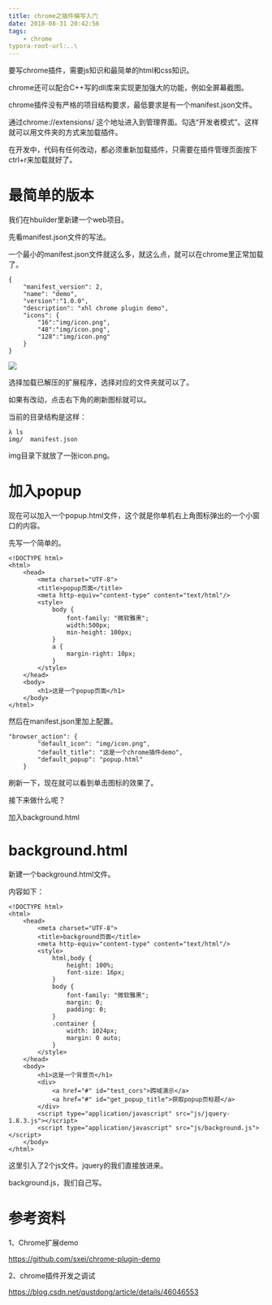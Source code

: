 ```yaml
---
title: chrome之插件编写入门
date: 2018-08-31 20:42:56
tags:
	- chrome
typora-root-url:..\
---
```




要写chrome插件，需要js知识和最简单的html和css知识。

chrome还可以配合C++写的dll库来实现更加强大的功能，例如全屏幕截图。



chrome插件没有严格的项目结构要求，最低要求是有一个manifest.json文件。

通过chrome://extensions/ 这个地址进入到管理界面。勾选“开发者模式”。这样就可以用文件夹的方式来加载插件。

在开发中，代码有任何改动，都必须重新加载插件，只需要在插件管理页面按下ctrl+r来加载就好了。

# 最简单的版本

我们在hbuilder里新建一个web项目。

先看manifest.json文件的写法。

一个最小的manifest.json文件就这么多，就这么点，就可以在chrome里正常加载了。

```
{
	"manifest_version": 2,
	"name": "demo",
	"version":"1.0.0",
	"description": "xhl chrome plugin demo",
	"icons": {
		"16":"img/icon.png",
		"48":"img/icon.png",
		"128":"img/icon.png"
	}
}
```

![](/images/chrome插件（1）-最小配置效果.png)

选择加载已解压的扩展程序，选择对应的文件夹就可以了。

如果有改动，点击右下角的刷新图标就可以。

当前的目录结构是这样：

```
λ ls
img/  manifest.json
```

img目录下就放了一张icon.png。

# 加入popup

现在可以加入一个popup.html文件，这个就是你单机右上角图标弹出的一个小窗口的内容。

先写一个简单的。

```
<!DOCTYPE html>
<html>
	<head>
		<meta charset="UTF-8">
		<title>popup页面</title>
		<meta http-equiv="content-type" content="text/html"/>
		<style>
			body {
				font-family: "微软雅黑";
				width:500px;
				min-height: 100px;
			}
			a {
				margin-right: 10px;
			}
		</style>
	</head>
	<body>
		<h1>这是一个popup页面</h1>
	</body>
</html>
```

然后在manifest.json里加上配置。

```
"browser_action": {
		"default_icon": "img/icon.png",
		"default_title": "这是一个chrome插件demo",
		"default_popup": "popup.html"
	}
```

刷新一下，现在就可以看到单击图标的效果了。

接下来做什么呢？

加入background.html

# background.html

新建一个background.html文件。

内容如下：

```
<!DOCTYPE html>
<html>
	<head>
		<meta charset="UTF-8">
		<title>background页面</title>
		<meta http-equiv="content-type" content="text/html"/>
		<style>
			html,body {
				height: 100%;
				font-size: 16px;
			}
			body {
				font-family: "微软雅黑";
				margin: 0;
				padding: 0;
			}
			.container {
				width: 1024px;
				margin: 0 auto;
			}
		</style>
	</head>
	<body>
		<h1>这是一个背景页</h1>
		<div>
			<a href="#" id="test_cors">跨域演示</a>
			<a href="#" id="get_popup_title">获取popup页标题</a>
		</div>
		<script type="application/javascript" src="js/jquery-1.8.3.js"></script>
		<script type="application/javascript" src="js/background.js"></script>
	</body>
</html>
```

这里引入了2个js文件。jquery的我们直接放进来。

background.js，我们自己写。





# 参考资料

1、Chrome扩展demo

https://github.com/sxei/chrome-plugin-demo

2、chrome插件开发之调试

https://blog.csdn.net/qustdong/article/details/46046553
